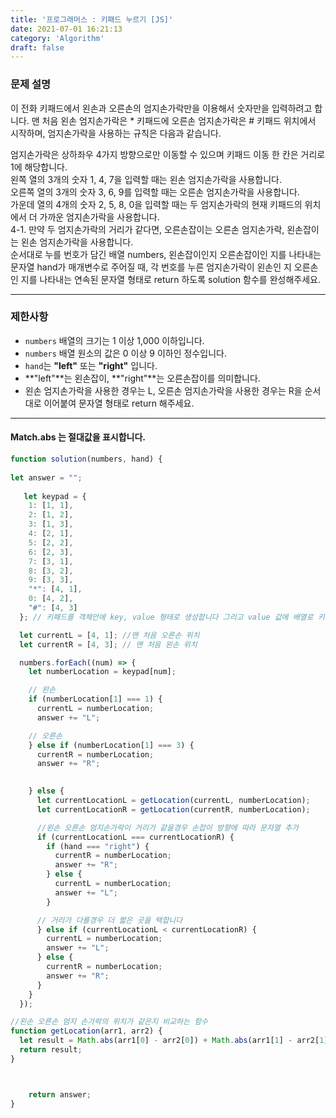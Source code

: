 ```yaml
---
title: '프로그래머스 : 키패드 누르기 [JS]'
date: 2021-07-01 16:21:13
category: 'Algorithm'
draft: false
---
```

### 문제 설명
이 전화 키패드에서 왼손과 오른손의 엄지손가락만을 이용해서 숫자만을 입력하려고 합니다.
맨 처음 왼손 엄지손가락은 * 키패드에 오른손 엄지손가락은 # 키패드 위치에서 시작하며, 엄지손가락을 사용하는 규칙은 다음과 같습니다.

엄지손가락은 상하좌우 4가지 방향으로만 이동할 수 있으며 키패드 이동 한 칸은 거리로 1에 해당합니다.<br>
왼쪽 열의 3개의 숫자 1, 4, 7을 입력할 때는 왼손 엄지손가락을 사용합니다.<br>
오른쪽 열의 3개의 숫자 3, 6, 9를 입력할 때는 오른손 엄지손가락을 사용합니다.<br>
가운데 열의 4개의 숫자 2, 5, 8, 0을 입력할 때는 두 엄지손가락의 현재 키패드의 위치에서 더 가까운 엄지손가락을 사용합니다.<br>
4-1. 만약 두 엄지손가락의 거리가 같다면, 오른손잡이는 오른손 엄지손가락, 왼손잡이는 왼손 엄지손가락을 사용합니다.<br>
순서대로 누를 번호가 담긴 배열 numbers, 왼손잡이인지 오른손잡이인 지를 나타내는 문자열 hand가 매개변수로 주어질 때, 각 번호를 누른 엄지손가락이 왼손인 지 오른손인 지를 나타내는 연속된 문자열 형태로 return 하도록 solution 함수를 완성해주세요.

***

### 제한사항
- `numbers` 배열의 크기는 1 이상 1,000 이하입니다.<br>
- `numbers` 배열 원소의 값은 0 이상 9 이하인 정수입니다.<br>
- `hand`는 **"left"** 또는 **"right"** 입니다.<br>
- **"left"**는 왼손잡이, **"right"**는 오른손잡이를 의미합니다.<br>
- 왼손 엄지손가락을 사용한 경우는 L, 오른손 엄지손가락을 사용한 경우는 R을 순서대로 이어붙여 문자열 형태로 return 해주세요.<br>

***

#### Match.abs 는 절대값을 표시합니다.

```jsx
function solution(numbers, hand) {
    
let answer = "";
    
   let keypad = {
    1: [1, 1],
    2: [1, 2],
    3: [1, 3],
    4: [2, 1],
    5: [2, 2],
    6: [2, 3],
    7: [3, 1],
    8: [3, 2],
    9: [3, 3],
    "*": [4, 1],
    0: [4, 2],
    "#": [4, 3]
  }; // 키패드를 객체안에 key, value 형태로 생성합니다 그리고 value 값에 배열로 키패드 숫자의 위치를 넣습니다

  let currentL = [4, 1]; //맨 처음 오른손 위치
  let currentR = [4, 3]; // 맨 처음 왼손 위치

  numbers.forEach((num) => {
    let numberLocation = keypad[num];

    // 왼손
    if (numberLocation[1] === 1) {
      currentL = numberLocation;
      answer += "L";

    // 오른손
    } else if (numberLocation[1] === 3) {
      currentR = numberLocation;
      answer += "R";

    
    } else {
      let currentLocationL = getLocation(currentL, numberLocation);
      let currentLocationR = getLocation(currentR, numberLocation);

      //왼손 오른손 엄지손가락이 거리가 같을경우 손잡이 방향에 따라 문자열 추가
      if (currentLocationL === currentLocationR) {
        if (hand === "right") {
          currentR = numberLocation;
          answer += "R";
        } else {
          currentL = numberLocation;
          answer += "L";
        }

      // 거리가 다를경우 더 짧은 곳을 택합니다
      } else if (currentLocationL < currentLocationR) {
        currentL = numberLocation;
        answer += "L";
      } else {
        currentR = numberLocation;
        answer += "R";
      }
    }
  });

//왼손 오른손 엄지 손가락의 위치가 같은지 비교하는 함수
function getLocation(arr1, arr2) {
  let result = Math.abs(arr1[0] - arr2[0]) + Math.abs(arr1[1] - arr2[1]);
  return result;
}



    return answer;
}
```